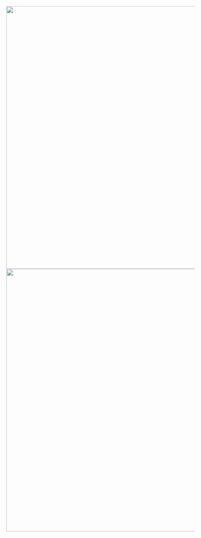 <div align="center">
  <img src="https://user-images.githubusercontent.com/63881771/155181960-60d809c6-c732-431a-8d55-2e5881f8ac0e.png" width="700px" />
</div>

<div align="center">
  <img src="https://user-images.githubusercontent.com/63881771/155182775-ff79b966-4952-4bd0-baaa-a7313069463e.png" width="700px" />
</div>
